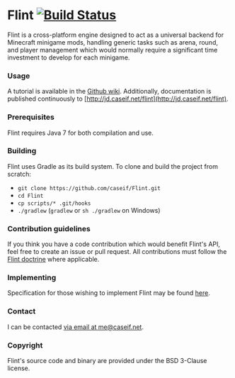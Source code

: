 # Flint [![Build Status](http://ci.caseif.net/job/Flint/develop/badge/icon)](http://ci.caseif.net/job/Flint/)

Flint is a cross-platform engine designed to act as a universal backend for Minecraft minigame mods, handling generic
tasks such as arena, round, and player management which would normally require a significant time investment to develop
for each minigame.

### Usage

A tutorial is available in the [Github wiki](https://github.com/caseif/Flint/wiki/Tutorial). Additionally, documentation
is published continuously to [http://jd.caseif.net/flint](http://jd.caseif.net/flint).

### Prerequisites

Flint requires Java 7 for both compilation and use.

### Building

Flint uses Gradle as its build system. To clone and build the project from scratch:

- `git clone https://github.com/caseif/Flint.git`
- `cd Flint`
- `cp scripts/* .git/hooks`
- `./gradlew` (`gradlew` or `sh ./gradlew` on Windows)

### Contribution guidelines

If you think you have a code contribution which would benefit Flint's API, feel free to create an issue or pull request.
All contributions must follow the [Flint doctrine](https://github.com/caseif/Flint/wiki/Tutorial#doctrine) where
applicable.

### Implementing

Specification for those wishing to implement Flint may be found 
[here](https://github.com/caseif/Flint/wiki/Implementation%20Specification).

### Contact

I can be contacted [via email at me@caseif.net](mailto:me@caseif.net).

### Copyright

Flint's source code and binary are provided under the BSD 3-Clause license.

